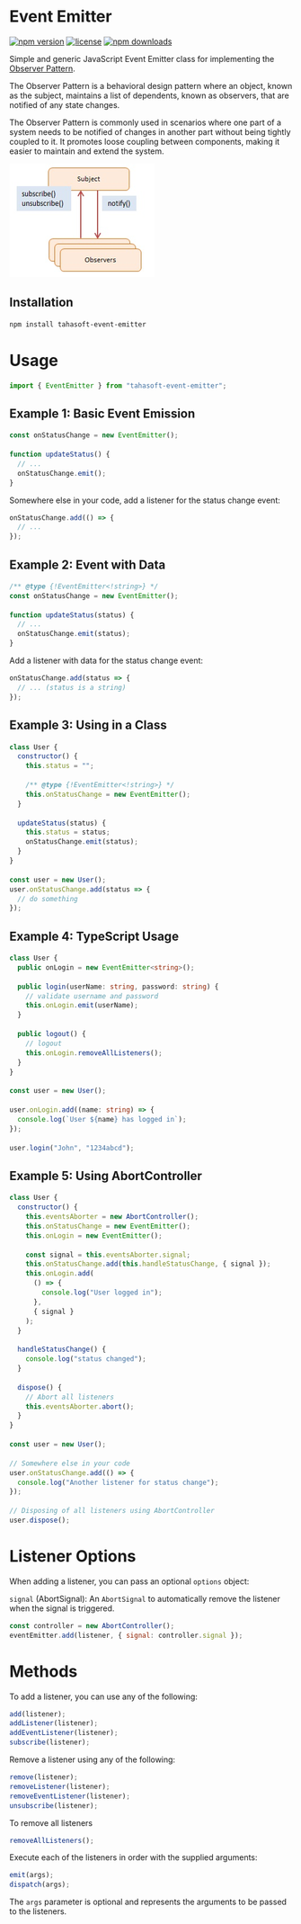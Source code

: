 # Event Emitter

[![npm version](https://img.shields.io/npm/v/tahasoft-event-emitter.svg?style=flat-square)](https://www.npmjs.com/package/tahasoft-event-emitter)
[![license](https://img.shields.io/npm/l/tahasoft-event-emitter.svg?style=flat-square)](https://opensource.org/licenses/MIT)
[![npm downloads](https://img.shields.io/npm/dm/tahasoft-event-emitter.svg?style=flat-square)](https://www.npmjs.com/package/tahasoft-event-emitter)

Simple and generic JavaScript Event Emitter class for implementing the [Observer Pattern](https://en.wikipedia.org/wiki/Observer_pattern).

The Observer Pattern is a behavioral design pattern where an object, known as the subject, maintains a list of dependents, known as observers, that are notified of any state changes.

The Observer Pattern is commonly used in scenarios where one part of a system needs to be notified of changes in another part without being tightly coupled to it. It promotes loose coupling between components, making it easier to maintain and extend the system.

![observer-pattern-typescript-javascript](images/javascript-observer.jpg)

## Installation

```bash
npm install tahasoft-event-emitter
```

# Usage

```js
import { EventEmitter } from "tahasoft-event-emitter";
```

## Example 1: Basic Event Emission

```js
const onStatusChange = new EventEmitter();

function updateStatus() {
  // ...
  onStatusChange.emit();
}
```

Somewhere else in your code, add a listener for the status change event:

```js
onStatusChange.add(() => {
  // ...
});
```

## Example 2: Event with Data

```js
/** @type {!EventEmitter<!string>} */
const onStatusChange = new EventEmitter();

function updateStatus(status) {
  // ...
  onStatusChange.emit(status);
}
```

Add a listener with data for the status change event:

```js
onStatusChange.add(status => {
  // ... (status is a string)
});
```

## Example 3: Using in a Class

```js
class User {
  constructor() {
    this.status = "";

    /** @type {!EventEmitter<!string>} */
    this.onStatusChange = new EventEmitter();
  }

  updateStatus(status) {
    this.status = status;
    onStatusChange.emit(status);
  }
}

const user = new User();
user.onStatusChange.add(status => {
  // do something
});
```

## Example 4: TypeScript Usage

```ts
class User {
  public onLogin = new EventEmitter<string>();

  public login(userName: string, password: string) {
    // validate username and password
    this.onLogin.emit(userName);
  }

  public logout() {
    // logout
    this.onLogin.removeAllListeners();
  }
}

const user = new User();

user.onLogin.add((name: string) => {
  console.log(`User ${name} has logged in`);
});

user.login("John", "1234abcd");
```

## Example 5: Using AbortController

```js
class User {
  constructor() {
    this.eventsAborter = new AbortController();
    this.onStatusChange = new EventEmitter();
    this.onLogin = new EventEmitter();

    const signal = this.eventsAborter.signal;
    this.onStatusChange.add(this.handleStatusChange, { signal });
    this.onLogin.add(
      () => {
        console.log("User logged in");
      },
      { signal }
    );
  }

  handleStatusChange() {
    console.log("status changed");
  }

  dispose() {
    // Abort all listeners
    this.eventsAborter.abort();
  }
}

const user = new User();

// Somewhere else in your code
user.onStatusChange.add(() => {
  console.log("Another listener for status change");
});

// Disposing of all listeners using AbortController
user.dispose();
```

# Listener Options

When adding a listener, you can pass an optional `options` object:

`signal` (AbortSignal): An `AbortSignal` to automatically remove the listener when the signal is triggered.

```js
const controller = new AbortController();
eventEmitter.add(listener, { signal: controller.signal });
```

# Methods

To add a listener, you can use any of the following:

```js
add(listener);
addListener(listener);
addEventListener(listener);
subscribe(listener);
```

Remove a listener using any of the following:

```js
remove(listener);
removeListener(listener);
removeEventListener(listener);
unsubscribe(listener);
```

To remove all listeners

```js
removeAllListeners();
```

Execute each of the listeners in order with the supplied arguments:

```js
emit(args);
dispatch(args);
```

The `args` parameter is optional and represents the arguments to be passed to the listeners.
